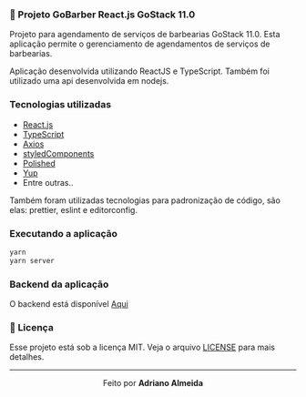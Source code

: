 ### :rocket: Projeto GoBarber React.js GoStack 11.0
Projeto para agendamento de serviços de barbearias GoStack 11.0.
Esta aplicação permite o gerenciamento de agendamentos de serviços de
barbearias.


Aplicação desenvolvida utilizando ReactJS e TypeScript. Também foi utilizado uma
api desenvolvida em nodejs.


### Tecnologias utilizadas

- [React.js](https://pt-br.reactjs.org/)
- [TypeScript](https://www.typescriptlang.org/)
- [Axios](https://www.typescriptlang.org/)
- [styledComponents](https://styled-components.com/docs/basics)
- [Polished](https://polished.js.org/)
- [Yup](https://www.npmjs.com/package/yup)
- Entre outras..

Também foram utilizadas tecnologias para padronização de código, são elas:
prettier, eslint e editorconfig.

### Executando a aplicação

```js
yarn
yarn server
```

### Backend da aplicação
O backend está disponível [Aqui]()



### :memo: Licença

Esse projeto está sob a licença MIT. Veja o arquivo [LICENSE](LICENSE.md) para mais detalhes.

---

<p align="center">Feito  por <strong>Adriano Almeida</p>
